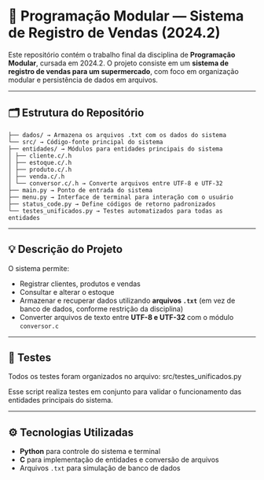 # 🧾 Programação Modular — Sistema de Registro de Vendas (2024.2)

Este repositório contém o trabalho final da disciplina de **Programação Modular**, cursada em 2024.2. O projeto consiste em um **sistema de registro de vendas para um supermercado**, com foco em organização modular e persistência de dados em arquivos.

---

## 🗂️ Estrutura do Repositório
```
├── dados/ → Armazena os arquivos .txt com os dados do sistema
└── src/ → Código-fonte principal do sistema
├── entidades/ → Módulos para entidades principais do sistema
│ ├── cliente.c/.h
│ ├── estoque.c/.h
│ ├── produto.c/.h
│ ├── venda.c/.h
│ └── conversor.c/.h → Converte arquivos entre UTF-8 e UTF-32
├── main.py → Ponto de entrada do sistema
├── menu.py → Interface de terminal para interação com o usuário
├── status_code.py → Define códigos de retorno padronizados
└── testes_unificados.py → Testes automatizados para todas as entidades
```
---

## 💡 Descrição do Projeto

O sistema permite:

- Registrar clientes, produtos e vendas
- Consultar e alterar o estoque
- Armazenar e recuperar dados utilizando **arquivos `.txt`** (em vez de banco de dados, conforme restrição da disciplina)
- Converter arquivos de texto entre **UTF-8 e UTF-32** com o módulo `conversor.c`

---

## 🧪 Testes

Todos os testes foram organizados no arquivo:
src/testes_unificados.py


Esse script realiza testes em conjunto para validar o funcionamento das entidades principais do sistema.

---

## ⚙️ Tecnologias Utilizadas

- **Python** para controle do sistema e terminal
- **C** para implementação de entidades e conversão de arquivos
- Arquivos `.txt` para simulação de banco de dados
